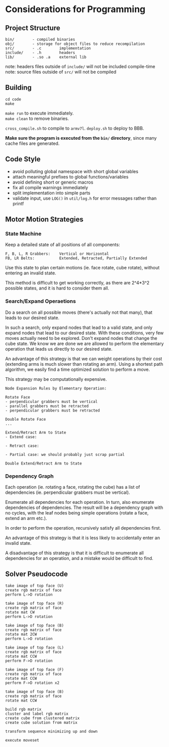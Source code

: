 # Considerations for Programming
## Project Structure
```
bin/        - compiled binaries
obj/        - storage for object files to reduce recompilation
src/        - .c        implementation
include/    - .h        headers
lib/        - .so .a    external lib
```
note: headers files outside of `include/` will not be included compile-time<br>
note: source files outside of `src/` will not be compiled

## Building
```
cd code
make
```
`make run` to execute immediately.<br>
`make clean` to remove binaries.

`cross_compile.sh` to compile to `armv7l`.
`deploy.sh` to deploy to BBB.

**Make sure the program is executed from the `bin/` directory**, since many cache files are generated.

## Code Style
- avoid polluting global namespace with short global variables
- attach meaningful prefixes to global functions/variables
- avoid defining short or generic macros
- fix all compile warnings immediately
- split implementation into simple parts
- validate input, use `LOG()` in `util/log.h` for error messages rather than printf
## Motor Motion Strategies
### State Machine
Keep a detailed state of all positions of all components:

```
F, B, L, R Grabbers:    Vertical or Horizontal
FB, LR Belts:           Extended, Retracted, Partially Extended
```

Use this state to plan certain motions (ie. face rotate, cube rotate), without entering an invalid state.

This method is difficult to get working correctly, as there are 2^4*3^2 possible states, and it is hard to consider them all.

### Search/Expand Operaetions
Do a search on all possible moves (there's actually not that many), that leads to our desired state.

In such a search, only expand nodes that lead to a valid state, and only expand nodes that lead to our desired state. With these conditions, very few moves actually need to be explored.
Don't expand nodes that change the cube state. We know we are done we are allowed to perform the elementary operation that leads us directly to our desired state.

An advantage of this strategy is that we can weight operations by their cost (extending arms is much slower than rotating an arm). 
Using a shortest path algorithm, we easily find a time optimized solution to perform a move.

This strategy may be computationally expensive.

```
Node Expansion Rules by Elementary Operation:

Rotate Face
- perpendicular grabbers must be vertical
- parallel grabbers must be retracted
- perpendicular grabbers must be retracted

Double Rotate Face
...

Extend/Retract Arm to State
- Extend case:

- Retract case:

- Partial case: we should probably just scrap partial

Double Extend/Retract Arm to State
```
### Dependency Graph
Each operation (ie. rotating a face, rotating the cube) has a list of dependencies (ie. perpendicular grabbers must be vertical).

Enumerate all dependencies for each operation. In turn, also enumerate dependencies of dependencies. The result will be a dependency graph with no cycles, with the leaf nodes being simple operations (rotate a face, extend an arm etc.).

In order to perform the operation, recursively satisfy all dependencies first.

An advantage of this strategy is that it is less likely to accidentally enter an invalid state.

A disadvantage of this strategy is that it is difficult to enumerate all dependencies for an operation, and a mistake would be difficult to find.

## Solver Pseudocode
```
take image of top face (U)
create rgb matrix of face
perform L->D rotation

take image of top face (R)
create rgb matrix of face
rotate mat CW
perform L->D rotation

take image of top face (B)
create rgb matrix of face
rotate mat 2CW
perform L->D rotation

take image of top face (L)
create rgb matrix of face
rotate mat CCW
perform F->D rotation

take image of top face (F)
create rgb matrix of face
rotate mat CCW
perform F->D rotation x2

take image of top face (B)
create rgb matrix of face
rotate mat CCW

build rgb matrix
cluster and label rgb matrix
create cube from clustered matrix
create cube solution from matrix

transform sequence minimizing up and down

execute moveset
```
